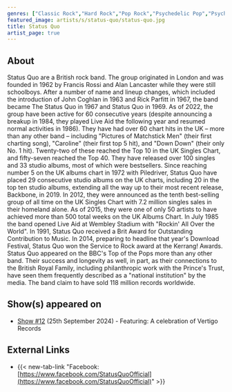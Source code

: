 ```yaml
---
genres: ["Classic Rock","Hard Rock","Pop Rock","Psychedelic Pop","Psychedelic Rock","Rock","Boogie Rock"]
featured_image: artists/s/status-quo/status-quo.jpg
title: Status Quo
artist_page: true
---
```

## About

Status Quo are a British rock band. The group originated in London and was founded in 1962 by Francis Rossi and Alan Lancaster while they were still schoolboys. After a number of name and lineup changes, which included the introduction of John Coghlan in 1963 and Rick Parfitt in 1967, the band became The Status Quo in 1967 and Status Quo in 1969. As of 2022, the group have been active for 60 consecutive years (despite announcing a breakup in 1984, they played Live Aid the following year and resumed normal activities in 1986).
They have had over 60 chart hits in the UK – more than any other band – including "Pictures of Matchstick Men" (their first charting song), "Caroline" (their first top 5 hit), and "Down Down" (their only No. 1 hit). Twenty-two of these reached the Top 10 in the UK Singles Chart, and fifty-seven reached the Top 40. They have released over 100 singles and 33 studio albums, most of which were bestsellers. Since reaching number 5 on the UK albums chart in 1972 with Piledriver, Status Quo have placed 29 consecutive studio albums on the UK charts, including 20 in the top ten studio albums, extending all the way up to their most recent release, Backbone, in 2019. In 2012, they were announced as the tenth best-selling group of all time on the UK Singles Chart with 7.2 million singles sales in their homeland alone. As of 2015, they were one of only 50 artists to have achieved more than 500 total weeks on the UK Albums Chart.
In July 1985 the band opened Live Aid at Wembley Stadium with "Rockin' All Over the World". In 1991, Status Quo received a Brit Award for Outstanding Contribution to Music. In 2014, preparing to headline that year's Download Festival, Status Quo won the Service to Rock award at the Kerrang! Awards. Status Quo appeared on the BBC's Top of the Pops more than any other band. Their success and longevity as well, in part, as their connections to the British Royal Family, including philanthropic work with the Prince's Trust, have seen them frequently described as a "national institution" by the media. The band claim to have sold 118 million records worldwide.

## Show(s) appeared on

- [Show #12](/shows/featuring-a-celebration-of-vertigo-records/) (25th September 2024) - Featuring: A celebration of Vertigo Records

## External Links

- {{< new-tab-link "Facebook: [https://www.facebook.com/StatusQuoOfficial](https://www.facebook.com/StatusQuoOfficial)" >}}




